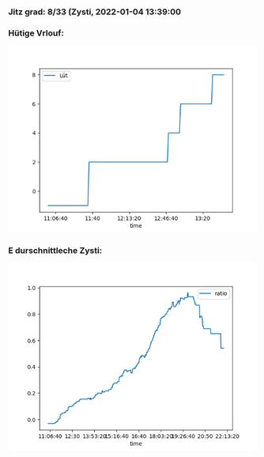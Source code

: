 ### Jitz grad: 8/33 (Zysti, 2022-01-04 13:39:00

### Hütige Vrlouf:
![Graph](Today.png)

### E durschnittleche Zysti:
![Graph](Zysti.png)